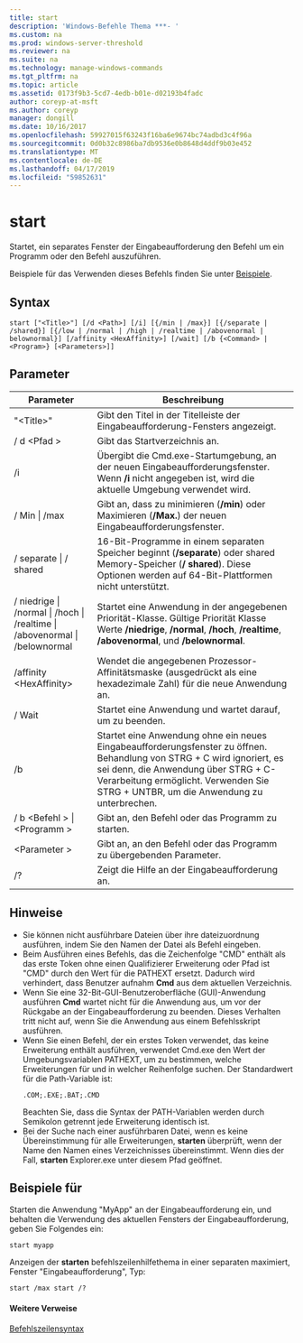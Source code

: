 ```yaml
---
title: start
description: 'Windows-Befehle Thema ***- '
ms.custom: na
ms.prod: windows-server-threshold
ms.reviewer: na
ms.suite: na
ms.technology: manage-windows-commands
ms.tgt_pltfrm: na
ms.topic: article
ms.assetid: 0173f9b3-5cd7-4edb-b01e-d02193b4fadc
author: coreyp-at-msft
ms.author: coreyp
manager: dongill
ms.date: 10/16/2017
ms.openlocfilehash: 59927015f63243f16ba6e9674bc74adbd3c4f96a
ms.sourcegitcommit: 0d0b32c8986ba7db9536e0b8648d4ddf9b03e452
ms.translationtype: MT
ms.contentlocale: de-DE
ms.lasthandoff: 04/17/2019
ms.locfileid: "59852631"
---
```

# <a name="start"></a>start



Startet, ein separates Fenster der Eingabeaufforderung den Befehl um ein Programm oder den Befehl auszuführen.

Beispiele für das Verwenden dieses Befehls finden Sie unter [Beispiele](#BKMK_examples).

## <a name="syntax"></a>Syntax

```
start ["<Title>"] [/d <Path>] [/i] [{/min | /max}] [{/separate | /shared}] [{/low | /normal | /high | /realtime | /abovenormal | belownormal}] [/affinity <HexAffinity>] [/wait] [/b {<Command> | <Program>} [<Parameters>]]
```

## <a name="parameters"></a>Parameter

|Parameter|Beschreibung|
|---------|-----------|
|"\<Title>"|Gibt den Titel in der Titelleiste der Eingabeaufforderung-Fensters angezeigt.|
|/ d \<Pfad >|Gibt das Startverzeichnis an.|
|/i|Übergibt die Cmd.exe-Startumgebung, an der neuen Eingabeaufforderungsfenster. Wenn **/i** nicht angegeben ist, wird die aktuelle Umgebung verwendet wird.|
|/ Min  \| /max|Gibt an, dass zu minimieren (**/min**) oder Maximieren (**/Max.**) der neuen Eingabeaufforderungsfenster.|
|/ separate \| / shared|16-Bit-Programme in einem separaten Speicher beginnt (**/separate**) oder shared Memory-Speicher (**/ shared**). Diese Optionen werden auf 64-Bit-Plattformen nicht unterstützt.|
|/ niedrige \| /normal \| /hoch \| /realtime \| /abovenormal \| /belownormal|Startet eine Anwendung in der angegebenen Priorität-Klasse. Gültige Priorität Klasse Werte **/niedrige**, **/normal**, **/hoch**, **/realtime**, **/abovenormal**, und **/belownormal**.|
|/affinity \<HexAffinity>|Wendet die angegebenen Prozessor-Affinitätsmaske (ausgedrückt als eine hexadezimale Zahl) für die neue Anwendung an.|
|/ Wait|Startet eine Anwendung und wartet darauf, um zu beenden.|
|/b|Startet eine Anwendung ohne ein neues Eingabeaufforderungsfenster zu öffnen. Behandlung von STRG + C wird ignoriert, es sei denn, die Anwendung über STRG + C-Verarbeitung ermöglicht. Verwenden Sie STRG + UNTBR, um die Anwendung zu unterbrechen.|
|/ b \<Befehl > \| \<Programm >|Gibt an, den Befehl oder das Programm zu starten.|
|\<Parameter >|Gibt an, an den Befehl oder das Programm zu übergebenden Parameter.|
|/?|Zeigt die Hilfe an der Eingabeaufforderung an.|

## <a name="remarks"></a>Hinweise

-   Sie können nicht ausführbare Dateien über ihre dateizuordnung ausführen, indem Sie den Namen der Datei als Befehl eingeben.
-   Beim Ausführen eines Befehls, das die Zeichenfolge "CMD" enthält als das erste Token ohne einen Qualifizierer Erweiterung oder Pfad ist "CMD" durch den Wert für die PATHEXT ersetzt. Dadurch wird verhindert, dass Benutzer aufnahm **Cmd** aus dem aktuellen Verzeichnis.
-   Wenn Sie eine 32-Bit-GUI-Benutzeroberfläche (GUI)-Anwendung ausführen **Cmd** wartet nicht für die Anwendung aus, um vor der Rückgabe an der Eingabeaufforderung zu beenden. Dieses Verhalten tritt nicht auf, wenn Sie die Anwendung aus einem Befehlsskript ausführen.
-   Wenn Sie einen Befehl, der ein erstes Token verwendet, das keine Erweiterung enthält ausführen, verwendet Cmd.exe den Wert der Umgebungsvariablen PATHEXT, um zu bestimmen, welche Erweiterungen für und in welcher Reihenfolge suchen. Der Standardwert für die Path-Variable ist:  
    ```
    .COM;.EXE;.BAT;.CMD 
    ```  
    Beachten Sie, dass die Syntax der PATH-Variablen werden durch Semikolon getrennt jede Erweiterung identisch ist.
-   Bei der Suche nach einer ausführbaren Datei, wenn es keine Übereinstimmung für alle Erweiterungen, **starten** überprüft, wenn der Name den Namen eines Verzeichnisses übereinstimmt. Wenn dies der Fall, **starten** Explorer.exe unter diesem Pfad geöffnet.

## <a name="BKMK_examples"></a>Beispiele für

Starten die Anwendung "MyApp" an der Eingabeaufforderung ein, und behalten die Verwendung des aktuellen Fensters der Eingabeaufforderung, geben Sie Folgendes ein:
```
start myapp 
```
Anzeigen der **starten** befehlszeilenhilfethema in einer separaten maximiert, Fenster "Eingabeaufforderung", Typ:
```
start /max start /?
```

#### <a name="additional-references"></a>Weitere Verweise

[Befehlszeilensyntax](command-line-syntax-key.md)
